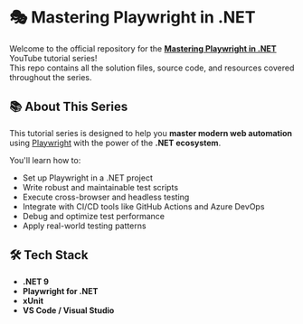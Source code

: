 # 🎭 Mastering Playwright in .NET

Welcome to the official repository for the **[Mastering Playwright in .NET](https://studio.youtube.com/playlist/PL6jHXauyCdo-pbhQv8Yjx3nhMY2-X1m1g)** YouTube tutorial series!  
This repo contains all the solution files, source code, and resources covered throughout the series.

## 📚 About This Series

This tutorial series is designed to help you **master modern web automation** using [Playwright](https://playwright.dev/dotnet/) with the power of the **.NET ecosystem**.

You'll learn how to:

- Set up Playwright in a .NET project
- Write robust and maintainable test scripts
- Execute cross-browser and headless testing
- Integrate with CI/CD tools like GitHub Actions and Azure DevOps
- Debug and optimize test performance
- Apply real-world testing patterns

## 🛠️ Tech Stack

- **.NET 9**
- **Playwright for .NET**
- **xUnit**
- **VS Code / Visual Studio**
